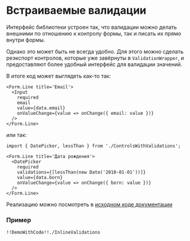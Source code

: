 # Встраиваемые валидации

Интерфейс библиотеки устроен так, что валидации можно делать внешними по отношению к контролу формы, так и писать их прямо внутри формы.

Однако это может быть не всегда удобно.
Для этого можно сделать реэкспорт контролов, которые уже завёрнуты в `ValidationWrapper`, и предоставляют более удобный интерфейс для валидации значений.

В итоге код может выглядеть как-то так:

    <Form.Line title='Email'>
      <Input
        required
        email
        value={data.email}
        onValueChange={value => onChange({ email: value })}
      />
    </Form.Line>

или так:

    import { DatePicker, lessThan } from './ControlsWithValidations';

    <Form.Line title='Дата рождения'>
      <DatePicker
        required
        validations={[lessThan(new Date('2010-01-01'))]}
        value={data.born}
        onValueChange={value => onChange({ born: value })}
      />
    </Form.Line>

Реализацию можно посмотреть в [исходном коде документации](https://github.com/skbkontur/retail-ui/tree/master/packages/react-ui-validations/docs/Pages/Concepts/InlineValidations)

### Пример

    !!DemoWithCode!!./InlineValidations
